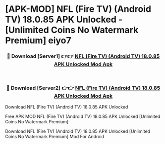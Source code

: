 # [APK-MOD] NFL (Fire TV) (Android TV) 18.0.85 APK Unlocked - [Unlimited Coins No Watermark Premium] eiyo7



<div align="center">
<h3>🔴 Download [Server1] 👉👉 <a href="https://momento.my/?title=NFL_(Fire_TV)_(Android_TV)_18.0.85_APK_Unlocked">NFL (Fire TV) (Android TV) 18.0.85 APK Unlocked Mod Apk</a></h3><br>

<h3>🔴 Download [Server2] 👉👉 <a href="https://momento.my/?title=NFL_(Fire_TV)_(Android_TV)_18.0.85_APK_Unlocked">NFL (Fire TV) (Android TV) 18.0.85 APK Unlocked Mod Apk</a></h3>
</div>



Download NFL (Fire TV) (Android TV) 18.0.85 APK Unlocked 

Free APK MOD NFL (Fire TV) (Android TV) 18.0.85 APK Unlocked [Unlimited Coins No Watermark Premium]

Download NFL (Fire TV) (Android TV) 18.0.85 APK Unlocked [Unlimited Coins No Watermark Premium] Mod For Android
